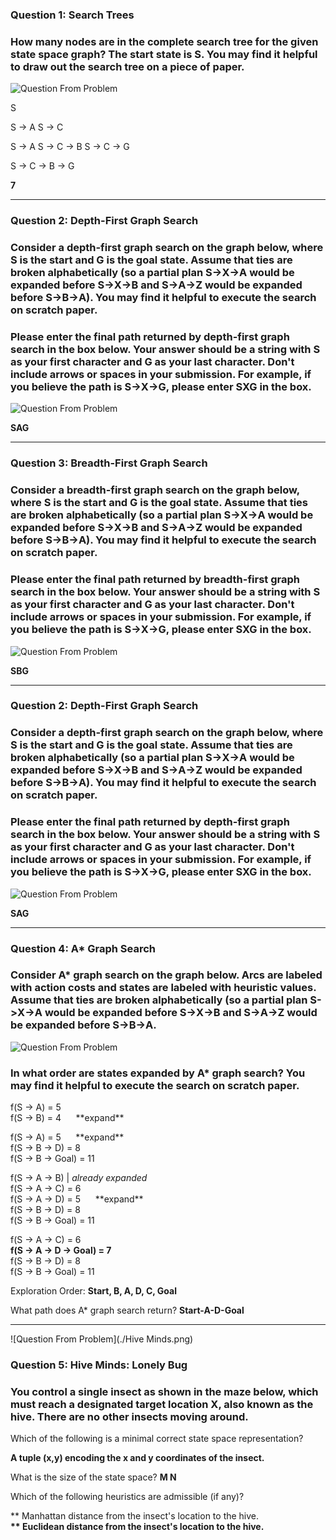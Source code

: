 ### Question 1: Search Trees
### How many nodes are in the complete search tree for the given state space graph? The start state is S. You may find it helpful to draw out the search tree on a piece of paper.

![Question From Problem](./Q1Img.png)

S

S -> A
S -> C

S -> A
S -> C -> B
S -> C -> G

S -> C -> B -> G

**7**

*****
### Question 2: Depth-First Graph Search
### Consider a depth-first graph search on the graph below, where S is the start and G is the goal state. Assume that ties are broken alphabetically (so a partial plan S->X->A would be expanded before S->X->B and S->A->Z would be expanded before S->B->A). You may find it helpful to execute the search on scratch paper.

### Please enter the final path returned by depth-first graph search in the box below. Your answer should be a string with S as your first character and G as your last character. Don't include arrows or spaces in your submission. For example, if you believe the path is S->X->G, please enter SXG in the box.


![Question From Problem](./Q2Img.png)

**SAG**

*****
### Question 3: Breadth-First Graph Search

### Consider a breadth-first graph search on the graph below, where S is the start and G is the goal state. Assume that ties are broken alphabetically (so a partial plan S->X->A would be expanded before S->X->B and S->A->Z would be expanded before S->B->A). You may find it helpful to execute the search on scratch paper.

### Please enter the final path returned by breadth-first graph search in the box below. Your answer should be a string with S as your first character and G as your last character. Don't include arrows or spaces in your submission. For example, if you believe the path is S->X->G, please enter SXG in the box.


![Question From Problem](./Q3Img.png)

**SBG**

*****
### Question 2: Depth-First Graph Search
### Consider a depth-first graph search on the graph below, where S is the start and G is the goal state. Assume that ties are broken alphabetically (so a partial plan S->X->A would be expanded before S->X->B and S->A->Z would be expanded before S->B->A). You may find it helpful to execute the search on scratch paper.

### Please enter the final path returned by depth-first graph search in the box below. Your answer should be a string with S as your first character and G as your last character. Don't include arrows or spaces in your submission. For example, if you believe the path is S->X->G, please enter SXG in the box.


![Question From Problem](./Q2Img.png)

**SAG**

*****
### Question 4: A* Graph Search

### Consider A* graph search on the graph below. Arcs are labeled with action costs and states are labeled with heuristic values. Assume that ties are broken alphabetically (so a partial plan S->X->A would be expanded before S->X->B and S->A->Z would be expanded before S->B->A.

![Question From Problem](./Q4Img.png)

### In what order are states expanded by A* graph search? You may find it helpful to execute the search on scratch paper.

f(S -> A) = 5<br/>
f(S -> B) = 4 &nbsp;&nbsp;&nbsp;&nbsp;&nbsp;\*\*expand\*\*

f(S -> A) = 5 &nbsp;&nbsp;&nbsp;&nbsp;&nbsp;\*\*expand\*\*<br/>
f(S -> B -> D) = 8<br/>
f(S -> B -> Goal) = 11

f(S -> A -> B) | *already expanded*<br/>
f(S -> A -> C) = 6<br/>
f(S -> A -> D) = 5 &nbsp;&nbsp;&nbsp;&nbsp;&nbsp;\*\*expand\*\*<br/>
f(S -> B -> D) = 8<br/>
f(S -> B -> Goal) = 11

f(S -> A -> C) = 6<br/>
**f(S -> A -> D -> Goal) = 7**<br/>
f(S -> B -> D) = 8<br/>
f(S -> B -> Goal) = 11

Exploration Order: **Start, B, A, D, C, Goal**

What path does A* graph search return?
**Start-A-D-Goal**
*****
![Question From Problem](./Hive Minds.png)

### Question 5: Hive Minds: Lonely Bug

### You control a single insect as shown in the maze below, which must reach a designated target location X, also known as the hive. There are no other insects moving around.

Which of the following is a minimal correct state space representation?

**A tuple (x,y) encoding the x and y coordinates of the insect.**

What is the size of the state space?
**M N**

Which of the following heuristics are admissible (if any)?

** Manhattan distance from the insect's location to the hive.**<br/>
** Euclidean distance from the insect's location to the hive.**
